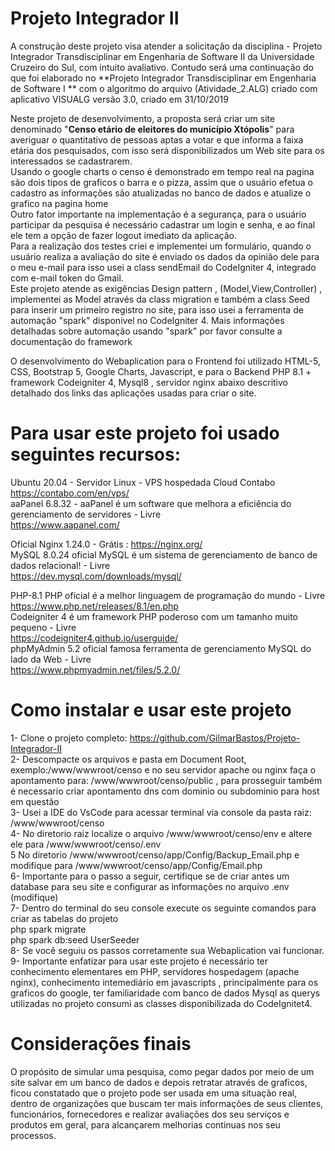 # Projeto Integrador II

A construção deste projeto visa atender a solicitação da disciplina - Projeto Integrador Transdisciplinar em Engenharia de Software II da Universidade Cruzeiro do Sul, com intuito avaliativo.
Contudo será uma continuação do que foi elaborado no **Projeto Integrador Transdisciplinar em Engenharia de Software I ** com o algoritmo do arquivo (Atividade_2.ALG) criado com aplicativo VISUALG versão 3.0, criado em 31/10/2019

Neste projeto de desenvolvimento, a proposta será  criar um site denominado "**Censo etário de eleitores do município Xtópolis**" para averiguar o quantitativo de pessoas aptas a votar e que informa a faixa etária dos pesquisados, com isso será disponibilizados um Web site para os interessados se cadastrarem.<br>
Usando o google charts o censo é demonstrado em tempo real na pagina são dois tipos de graficos o barra e o pizza, assim que o usuário efetua o cadastro as informações são atualizadas no banco de dados e atualize o grafico na pagina home<br>
Outro fator importante na implementação é a segurança, para o usuário participar da pesquisa é necessário cadastrar um login e senha, e ao final ele tem a opção de fazer logout imediato da aplicação.<br>
Para a realização dos testes criei e implementei um formulário, quando o usuário realiza a avaliação do site é enviado os dados da opinião dele para o meu e-mail para isso usei a class sendEmail do CodeIgniter 4, integrado com e-mail token do Gmail.<br>
Este projeto atende as exigências Design pattern , (Model,View,Controller) , implementei as Model através da class migration e também a class Seed para inserir um primeiro registro no site, para isso usei a ferramenta de automação "spark" disponivel no CodeIgniter 4. Mais informações detalhadas sobre automação usando "spark" por favor consulte a documentação do framework<br>

O desenvolvimento do Webaplication para o Frontend foi utilizado HTML-5, CSS, Bootstrap 5, Google Charts, Javascript, e para o Backend PHP 8.1 + framework Codeigniter 4, Mysql8 , servidor nginx abaixo descritivo detalhado dos links das aplicações usadas para criar o site.<br>

# Para usar este projeto foi usado seguintes recursos:

Ubuntu 20.04 - Servidor Linux - VPS hospedada Cloud Contabo<br> 
https://contabo.com/en/vps/ <br>
aaPanel 6.8.32 - aaPanel é um software que melhora a eficiência do gerenciamento de servidores - Livre <br>
https://www.aapanel.com/ <br>

Oficial Nginx 1.24.0 - Grátis : https://nginx.org/ <br>
MySQL 8.0.24 oficial MySQL é um sistema de gerenciamento de banco de dados relacional! - Livre<br>
https://dev.mysql.com/downloads/mysql/<br>

PHP-8.1 PHP oficial é a melhor linguagem de programação do mundo - Livre <br>
https://www.php.net/releases/8.1/en.php<br>
Codeigniter 4 é um framework PHP poderoso com um tamanho muito pequeno - Livre <br>
https://codeigniter4.github.io/userguide/<br>
phpMyAdmin 5.2 oficial famosa ferramenta de gerenciamento MySQL do lado da Web - Livre <br>
https://www.phpmyadmin.net/files/5.2.0/ <br>

# Como instalar e usar este projeto
1- Clone o projeto completo: https://github.com/GilmarBastos/Projeto-Integrador-II <br>
2- Descompacte os arquivos e pasta em Document Root, exemplo:/www/wwwroot/censo e no seu servidor apache ou nginx faça o apontamento para: /www/wwwroot/censo/public , para prosseguir também é necessario criar apontamento dns com dominio ou subdominio para host em questão<br>
3- Usei a IDE do VsCode para acessar terminal via console da pasta raiz: /www/wwwroot/censo <br>
4- No diretorio raiz localize o arquivo   /www/wwwroot/censo/env   e altere ele para /www/wwwroot/censo/.env <br> 
5  No diretorio /www/wwwroot/censo/app/Config/Backup_Email.php e modifique para /www/wwwroot/censo/app/Config/Email.php <br>
6- Importante para o passo a seguir, certifique se de criar antes um database para seu site e configurar as informações no arquivo .env (modifique)<br>
7- Dentro do terminal do seu console execute os seguinte comandos para criar as tabelas do projeto<br>
php spark migrate<br>
php spark db:seed UserSeeder<br>
8- Se você seguiu os passos corretamente sua Webaplication vai funcionar.<br>
9- Importante enfatizar para usar este projeto é necessário ter conhecimento elementares em PHP, servidores hospedagem (apache nginx), conhecimento intemediário em javascripts , principalmente para os graficos do google, ter familiaridade com banco de dados Mysql as querys utilizadas no projeto consumi as classes disponibilizada do CodeIgnitet4. <br>

# Considerações finais <br>
O propósito de simular uma pesquisa, como pegar dados por meio de um site salvar em um banco de dados e depois retratar através de graficos, ficou constatado que o projeto pode ser usada em uma situação real, dentro de organizações que buscam ter mais informações de seus clientes, funcionários, fornecedores e realizar avaliações dos seu serviços e produtos em geral, para alcançarem melhorias continuas nos seu processos.